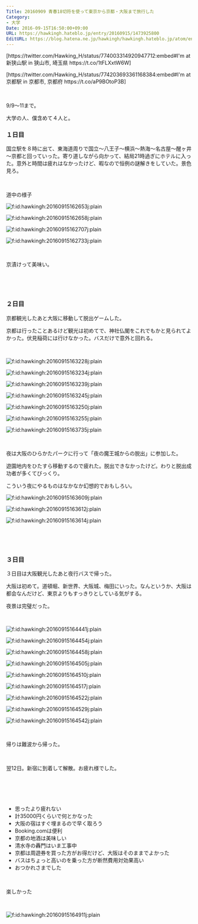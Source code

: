 ```yaml
---
Title: 20160909 青春18切符を使って東京から京都・大阪まで旅行した
Category:
- 大学
Date: 2016-09-15T16:50:00+09:00
URL: https://hawkingh.hateblo.jp/entry/20160915/1473925800
EditURL: https://blog.hatena.ne.jp/hawkingh/hawkingh.hateblo.jp/atom/entry/10328749687184502244
---
```


<p>[https://twitter.com/Hawking_H/status/774003314920947712:embed#I'm at 新狭山駅 in 狭山市, 埼玉県 https://t.co/1tFLXxtW6W]</p>
<p>[https://twitter.com/Hawking_H/status/774203693361168384:embed#I'm at 京都駅 in 京都市, 京都府 https://t.co/aP9BOtoP3B]</p>
<p> </p>
<p>9/9～11まで。</p>
<p>大学の人、僕含めて４人と。</p>
<h3>１日目</h3>
<p>国立駅を８時に出て、東海道周りで国立～八王子～横浜～熱海～名古屋～醒ヶ井～京都と回っていった。寄り道しながら向かって、結局21時過ぎにホテルに入った。意外と時間は疲れはなかったけど、暇なので恒例の謎解きをしていた。景色見ろ。</p>
<p> </p>
<p>道中の様子</p>
<p><img class="hatena-fotolife" title="f:id:hawkingh:20160915162653j:plain" src="https://cdn-ak.f.st-hatena.com/images/fotolife/h/hawkingh/20160915/20160915162653.jpg" alt="f:id:hawkingh:20160915162653j:plain" /></p>
<p><img class="hatena-fotolife" title="f:id:hawkingh:20160915162658j:plain" src="https://cdn-ak.f.st-hatena.com/images/fotolife/h/hawkingh/20160915/20160915162658.jpg" alt="f:id:hawkingh:20160915162658j:plain" /></p>
<p><img class="hatena-fotolife" title="f:id:hawkingh:20160915162707j:plain" src="https://cdn-ak.f.st-hatena.com/images/fotolife/h/hawkingh/20160915/20160915162707.jpg" alt="f:id:hawkingh:20160915162707j:plain" /></p>
<p><img class="hatena-fotolife" title="f:id:hawkingh:20160915162733j:plain" src="https://cdn-ak.f.st-hatena.com/images/fotolife/h/hawkingh/20160915/20160915162733.jpg" alt="f:id:hawkingh:20160915162733j:plain" /></p>
<p> </p>
<p>京漬けって美味い。</p>
<p> </p>
<p> </p>
<h3>２日目</h3>
<p>京都観光したあと大阪に移動して脱出ゲームした。</p>
<p>京都は行ったことあるけど観光は初めてで、神社仏閣をこれでもかと見られてよかった。伏見稲荷には行けなかった。バスだけで意外と回れる。</p>
<p> </p>
<p><img class="hatena-fotolife" title="f:id:hawkingh:20160915163228j:plain" src="https://cdn-ak.f.st-hatena.com/images/fotolife/h/hawkingh/20160915/20160915163228.jpg" alt="f:id:hawkingh:20160915163228j:plain" /></p>
<p><img class="hatena-fotolife" title="f:id:hawkingh:20160915163234j:plain" src="https://cdn-ak.f.st-hatena.com/images/fotolife/h/hawkingh/20160915/20160915163234.jpg" alt="f:id:hawkingh:20160915163234j:plain" /></p>
<p><img class="hatena-fotolife" title="f:id:hawkingh:20160915163239j:plain" src="https://cdn-ak.f.st-hatena.com/images/fotolife/h/hawkingh/20160915/20160915163239.jpg" alt="f:id:hawkingh:20160915163239j:plain" /></p>
<p><img class="hatena-fotolife" title="f:id:hawkingh:20160915163245j:plain" src="https://cdn-ak.f.st-hatena.com/images/fotolife/h/hawkingh/20160915/20160915163245.jpg" alt="f:id:hawkingh:20160915163245j:plain" /></p>
<p><img class="hatena-fotolife" title="f:id:hawkingh:20160915163250j:plain" src="https://cdn-ak.f.st-hatena.com/images/fotolife/h/hawkingh/20160915/20160915163250.jpg" alt="f:id:hawkingh:20160915163250j:plain" /></p>
<p><img class="hatena-fotolife" title="f:id:hawkingh:20160915163255j:plain" src="https://cdn-ak.f.st-hatena.com/images/fotolife/h/hawkingh/20160915/20160915163255.jpg" alt="f:id:hawkingh:20160915163255j:plain" /></p>
<p><img class="hatena-fotolife" title="f:id:hawkingh:20160915163735j:plain" src="https://cdn-ak.f.st-hatena.com/images/fotolife/h/hawkingh/20160915/20160915163735.jpg" alt="f:id:hawkingh:20160915163735j:plain" /></p>
<p> </p>
<p>夜は大阪のひらかたパークに行って「夜の魔王城からの脱出」に参加した。</p>
<p>遊園地内をひたすら移動するので疲れた。脱出できなかったけど。わりと脱出成功者が多くてびっくり。</p>
<p>こういう夜にやるものはなかなか幻想的でおもしろい。</p>
<p><img class="hatena-fotolife" title="f:id:hawkingh:20160915163609j:plain" src="https://cdn-ak.f.st-hatena.com/images/fotolife/h/hawkingh/20160915/20160915163609.jpg" alt="f:id:hawkingh:20160915163609j:plain" /></p>
<p><img class="hatena-fotolife" title="f:id:hawkingh:20160915163612j:plain" src="https://cdn-ak.f.st-hatena.com/images/fotolife/h/hawkingh/20160915/20160915163612.jpg" alt="f:id:hawkingh:20160915163612j:plain" /></p>
<p><img class="hatena-fotolife" title="f:id:hawkingh:20160915163614j:plain" src="https://cdn-ak.f.st-hatena.com/images/fotolife/h/hawkingh/20160915/20160915163614.jpg" alt="f:id:hawkingh:20160915163614j:plain" /></p>
<p> </p>
<p> </p>
<h3>３日目</h3>
<p>３日目は大阪観光したあと夜行バスで帰った。</p>
<p>大阪は初めて。道頓堀、新世界、大阪城、梅田にいった。なんというか、大阪は都会なんだけど、東京よりもすっきりとしている気がする。</p>
<p>夜景は完璧だった。</p>
<p> </p>
<p><img class="hatena-fotolife" title="f:id:hawkingh:20160915164441j:plain" src="https://cdn-ak.f.st-hatena.com/images/fotolife/h/hawkingh/20160915/20160915164441.jpg" alt="f:id:hawkingh:20160915164441j:plain" /></p>
<p><img class="hatena-fotolife" title="f:id:hawkingh:20160915164454j:plain" src="https://cdn-ak.f.st-hatena.com/images/fotolife/h/hawkingh/20160915/20160915164454.jpg" alt="f:id:hawkingh:20160915164454j:plain" /></p>
<p><img class="hatena-fotolife" title="f:id:hawkingh:20160915164458j:plain" src="https://cdn-ak.f.st-hatena.com/images/fotolife/h/hawkingh/20160915/20160915164458.jpg" alt="f:id:hawkingh:20160915164458j:plain" /></p>
<p><img class="hatena-fotolife" title="f:id:hawkingh:20160915164505j:plain" src="https://cdn-ak.f.st-hatena.com/images/fotolife/h/hawkingh/20160915/20160915164505.jpg" alt="f:id:hawkingh:20160915164505j:plain" /></p>
<p><img class="hatena-fotolife" title="f:id:hawkingh:20160915164510j:plain" src="https://cdn-ak.f.st-hatena.com/images/fotolife/h/hawkingh/20160915/20160915164510.jpg" alt="f:id:hawkingh:20160915164510j:plain" /></p>
<p><img class="hatena-fotolife" title="f:id:hawkingh:20160915164517j:plain" src="https://cdn-ak.f.st-hatena.com/images/fotolife/h/hawkingh/20160915/20160915164517.jpg" alt="f:id:hawkingh:20160915164517j:plain" /></p>
<p><img class="hatena-fotolife" title="f:id:hawkingh:20160915164522j:plain" src="https://cdn-ak.f.st-hatena.com/images/fotolife/h/hawkingh/20160915/20160915164522.jpg" alt="f:id:hawkingh:20160915164522j:plain" /></p>
<p><img class="hatena-fotolife" title="f:id:hawkingh:20160915164529j:plain" src="https://cdn-ak.f.st-hatena.com/images/fotolife/h/hawkingh/20160915/20160915164529.jpg" alt="f:id:hawkingh:20160915164529j:plain" /></p>
<p><img class="hatena-fotolife" title="f:id:hawkingh:20160915164542j:plain" src="https://cdn-ak.f.st-hatena.com/images/fotolife/h/hawkingh/20160915/20160915164542.jpg" alt="f:id:hawkingh:20160915164542j:plain" /></p>
<p> </p>
<p>帰りは難波から帰った。　</p>
<p> </p>
<p>翌12日。新宿に到着して解散。お疲れ様でした。</p>
<p> </p>
<h3> </h3>
<ul>
<li>思ったより疲れない</li>
<li>計35000円くらいで何とかなった</li>
<li>大阪の宿はすぐ埋まるので早く取ろう</li>
<li>Booking.comは便利</li>
<li>京都の地酒は美味しい</li>
<li>清水寺の轟門はいま工事中</li>
<li>京都は周遊券を買った方がお得だけど、大阪はそのままでよかった</li>
<li>バスはちょっと高いのを乗った方が断然費用対効果高い</li>
<li>おつかれさまでした</li>
</ul>
<p> </p>
<p>楽しかった</p>
<p> </p>
<p><img class="hatena-fotolife" title="f:id:hawkingh:20160915164911j:plain" src="https://cdn-ak.f.st-hatena.com/images/fotolife/h/hawkingh/20160915/20160915164911.jpg" alt="f:id:hawkingh:20160915164911j:plain" /></p>
<p> </p>
